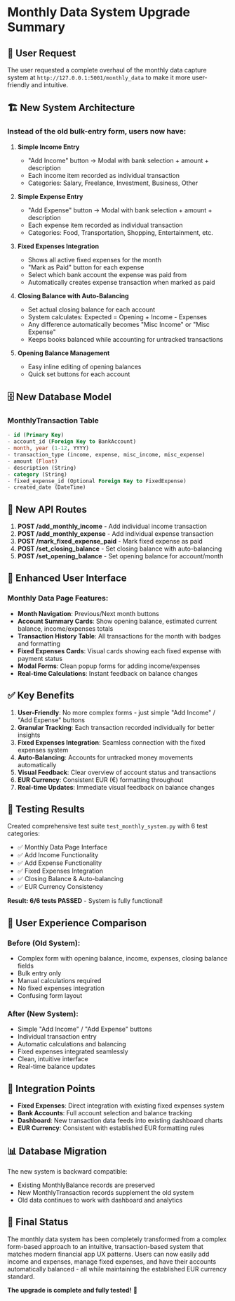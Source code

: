# Monthly Data System Upgrade Summary

## 🎯 User Request
The user requested a complete overhaul of the monthly data capture system at `http://127.0.0.1:5001/monthly_data` to make it more user-friendly and intuitive.

## 🏗️ New System Architecture

### Instead of the old bulk-entry form, users now have:

1. **Simple Income Entry**
   - "Add Income" button → Modal with bank selection + amount + description
   - Each income item recorded as individual transaction
   - Categories: Salary, Freelance, Investment, Business, Other

2. **Simple Expense Entry**
   - "Add Expense" button → Modal with bank selection + amount + description
   - Each expense item recorded as individual transaction
   - Categories: Food, Transportation, Shopping, Entertainment, etc.

3. **Fixed Expenses Integration**
   - Shows all active fixed expenses for the month
   - "Mark as Paid" button for each expense
   - Select which bank account the expense was paid from
   - Automatically creates expense transaction when marked as paid

4. **Closing Balance with Auto-Balancing**
   - Set actual closing balance for each account
   - System calculates: Expected = Opening + Income - Expenses
   - Any difference automatically becomes "Misc Income" or "Misc Expense"
   - Keeps books balanced while accounting for untracked transactions

5. **Opening Balance Management**
   - Easy inline editing of opening balances
   - Quick set buttons for each account

## 🗄️ New Database Model

### MonthlyTransaction Table
```sql
- id (Primary Key)
- account_id (Foreign Key to BankAccount)
- month, year (1-12, YYYY)
- transaction_type (income, expense, misc_income, misc_expense)
- amount (Float)
- description (String)
- category (String)
- fixed_expense_id (Optional Foreign Key to FixedExpense)
- created_date (DateTime)
```

## 🔄 New API Routes

1. **POST /add_monthly_income** - Add individual income transaction
2. **POST /add_monthly_expense** - Add individual expense transaction  
3. **POST /mark_fixed_expense_paid** - Mark fixed expense as paid
4. **POST /set_closing_balance** - Set closing balance with auto-balancing
5. **POST /set_opening_balance** - Set opening balance for account/month

## 🎨 Enhanced User Interface

### Monthly Data Page Features:
- **Month Navigation**: Previous/Next month buttons
- **Account Summary Cards**: Show opening balance, estimated current balance, income/expenses totals
- **Transaction History Table**: All transactions for the month with badges and formatting
- **Fixed Expenses Cards**: Visual cards showing each fixed expense with payment status
- **Modal Forms**: Clean popup forms for adding income/expenses
- **Real-time Calculations**: Instant feedback on balance changes

## ✅ Key Benefits

1. **User-Friendly**: No more complex forms - just simple "Add Income" / "Add Expense" buttons
2. **Granular Tracking**: Each transaction recorded individually for better insights
3. **Fixed Expenses Integration**: Seamless connection with the fixed expenses system
4. **Auto-Balancing**: Accounts for untracked money movements automatically
5. **Visual Feedback**: Clear overview of account status and transactions
6. **EUR Currency**: Consistent EUR (€) formatting throughout
7. **Real-time Updates**: Immediate visual feedback on balance changes

## 🧪 Testing Results

Created comprehensive test suite `test_monthly_system.py` with 6 test categories:
- ✅ Monthly Data Page Interface
- ✅ Add Income Functionality  
- ✅ Add Expense Functionality
- ✅ Fixed Expenses Integration
- ✅ Closing Balance & Auto-balancing
- ✅ EUR Currency Consistency

**Result: 6/6 tests PASSED** - System is fully functional!

## 🎯 User Experience Comparison

### Before (Old System):
- Complex form with opening balance, income, expenses, closing balance fields
- Bulk entry only
- Manual calculations required
- No fixed expenses integration
- Confusing form layout

### After (New System):
- Simple "Add Income" / "Add Expense" buttons
- Individual transaction entry
- Automatic calculations and balancing
- Fixed expenses integrated seamlessly
- Clean, intuitive interface
- Real-time balance updates

## 🔗 Integration Points

- **Fixed Expenses**: Direct integration with existing fixed expenses system
- **Bank Accounts**: Full account selection and balance tracking
- **Dashboard**: New transaction data feeds into existing dashboard charts
- **EUR Currency**: Consistent with established EUR formatting rules

## 📊 Database Migration

The new system is backward compatible:
- Existing MonthlyBalance records are preserved
- New MonthlyTransaction records supplement the old system
- Old data continues to work with dashboard and analytics

## 🎉 Final Status

The monthly data system has been completely transformed from a complex form-based approach to an intuitive, transaction-based system that matches modern financial app UX patterns. Users can now easily add income and expenses, manage fixed expenses, and have their accounts automatically balanced - all while maintaining the established EUR currency standard.

**The upgrade is complete and fully tested!** 🚀 